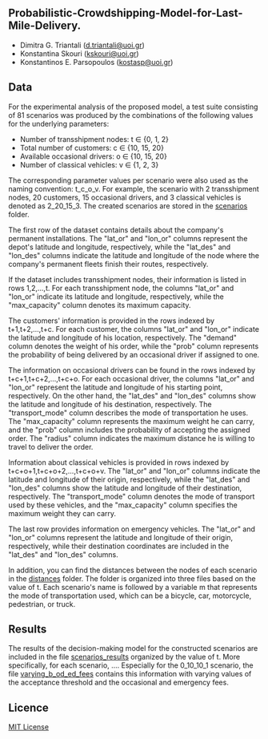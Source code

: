 ## Probabilistic-Crowdshipping-Model-for-Last-Mile-Delivery.
- Dimitra G. Triantali (d.triantali@uoi.gr)
- Konstantina Skouri (kskouri@uoi.gr)
- Konstantinos E. Parsopoulos (kostasp@uoi.gr)

## Data

For the experimental analysis of the proposed model, a test suite consisting of 81 scenarios was produced by the combinations of the following values for the underlying parameters:

- Number of transshipment nodes: t &isin; \{0, 1, 2\}
- Total number of customers: c &isin; \{10, 15, 20\}
- Available occasional drivers: o &isin; \{10, 15, 20\}
- Number of classical vehicles: v &isin; \{1, 2, 3\}

The corresponding parameter values per scenario were also used as the naming convention: t_c_o_v. For example, the scenario with 2 transshipment nodes, 20 customers, 15 occasional drivers, and 3 classical vehicles is denoted as 2_20_15_3. The created scenarios are stored in the [scenarios](https://github.com/DimitraTriantali/Probabilistic-Crowdshipping-Model-for-Last-Mile-Delivery/tree/cb0a08ec8adb88e9c20a5674432e1c6c68e437db/data/scenarios) folder. 

The first row of the dataset contains details about the company's permanent installations. The "lat_or" and "lon_or" columns represent the depot's latitude and longitude, respectively, while the "lat_des" and "lon_des" columns indicate the latitude and longitude of the node where the company's permanent fleets finish their routes, respectively. 

If the dataset includes transshipment nodes, their information is listed in rows 1,2,…,t. For each transshipment node, the columns "lat_or" and "lon_or" indicate its latitude and longitude, respectively, while the "max_capacity" column denotes its maximum capacity. 

The customers' information is provided in the rows indexed by t+1,t+2,...,t+c. For each customer, the columns "lat_or" and "lon_or" indicate the latitude and longitude of his location, respectively. The "demand" column denotes the weight of his order, while the "prob" column represents the probability of being delivered by an occasional driver if assigned to one. 

The information on occasional drivers can be found in the rows indexed by t+c+1,t+c+2,...,t+c+o. For each occasional driver, the columns "lat_or" and "lon_or" represent the latitude and longitude of his starting point, respectively. On the other hand, the "lat_des" and "lon_des" columns show the latitude and longitude of his destination, respectively. The "transport_mode" column describes the mode of transportation he uses. The "max_capacity" column represents the maximum weight he can carry, and the "prob" column includes the probability of accepting the assigned order. The "radius" column indicates the maximum distance he is willing to travel to deliver the order. 

Information about classical vehicles is provided in rows indexed by t+c+o+1,t+c+o+2,...,t+c+o+v. The "lat_or" and "lon_or" columns indicate the latitude and longitude of their origin, respectively, while the "lat_des" and "lon_des" columns show the latitude and longitude of their destination, respectively. The "transport_mode" column denotes the mode of transport used by these vehicles, and the "max_capacity" column specifies the maximum weight they can carry. 

The last row provides information on emergency vehicles. The "lat_or" and "lon_or" columns represent the latitude and longitude of their origin, respectively, while their destination coordinates are included in the "lat_des" and "lon_des" columns.

In addition, you can find the distances between the nodes of each scenario in the [distances](https://github.com/DimitraTriantali/Probabilistic-Crowdshipping-Model-for-Last-Mile-Delivery/tree/00f4b4d955f500349154f786af01098f8c7eb8cb/data/distances) folder. The folder is organized into three files based on the value of t. Each scenario's name is followed by a variable m that represents the mode of transportation used, which can be a bicycle, car, motorcycle, pedestrian, or truck.
## Results

The results of the decision-making model for the constructed scenarios are included in the file [scenarios_results](https://github.com/DimitraTriantali/Probabilistic-Crowdshipping-Model-for-Last-Mile-Delivery/tree/ba03572fe9926b80238ed645ba4db7fc3b09042d/results/scenarios_results) organized by the value of t. More specifically, for each scenario, .... Especially for the 0_10_10_1 scenario, the file [varying_b_od_ed_fees](https://github.com/DimitraTriantali/Probabilistic-Crowdshipping-Model-for-Last-Mile-Delivery/blob/ba03572fe9926b80238ed645ba4db7fc3b09042d/results/varying_b_od_ed_fees.zip) contains this information with varying values of the acceptance threshold and the occasional and emergency fees. 

## Licence

[MIT License](https://github.com/DimitraTriantali/VMI/blob/1b942e22cf74f78bf53897459dacd401e654d56a/LICENSE)
